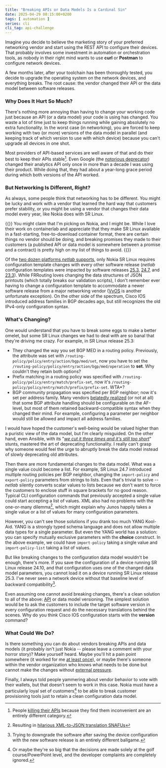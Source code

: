 ```yaml
---
title: "Breaking APIs or Data Models Is a Cardinal Sin"
date: 2025-04-29 08:15:00+0200
tags: [ automation ]
series: cli
cli_tag: api-challenge
---
```

Imagine you decide to believe the marketing story of your preferred networking vendor and start using the REST API to configure their devices. That probably involves some investment in automation or orchestration tools, as nobody in their right mind wants to use **curl** or **Postman** to configure network devices.

A few months later, after your toolchain has been thoroughly tested, you decide to upgrade the operating system on the network devices, and everything breaks. The root cause: the vendor changed their API or the data model between software releases.
<!--more-->
### Why Does It Hurt So Much?

There's nothing more annoying than having to change your working code just because an API (or a data model) your code is using has changed. You waste a lot of time just to keep things running while gaining absolutely no extra functionality. In the worst case (in networking), you are forced to keep working with two (or more) versions of the data model in parallel (and keeping track of which version to use with which device) because you can't upgrade all devices in one shot.

Most providers of API-based services are well aware of that and do their best to keep their APIs stable[^X]. Even Google (the [notorious deprecator](https://killedbygoogle.com/)) changed their analytics API only once in more than a decade I was using their product. While doing that, they had about a year-long grace period during which both versions of the API worked.

[^X]: People [killing their APIs](https://platformonomics.com/2025/04/never-take-a-dependency-on-elon-musk-grok-api-edition) because they find them inconvenient are an entirely different category.

### But Networking Is Different, Right?

As always, some people think that networking has to be different. You might be lucky and work with a vendor that learned the hard way that customers prefer stability, or you might be using a vendor that changes their data model every year, like Nokia does with SR Linux.

{{<long-quote>}}
You might claim that I'm picking on Nokia, and I might be. While I love their work on containerlab and appreciate that they make SR Linux available in a fast-starting, free-to-download container format, there are certain things no vendor should be doing, and breaking promises they made to their customers (a published API or data model is somewhere between a promise and a contract) is pretty high on my list of things to avoid.
{{</long-quote>}}

Of the [two dozen platforms _netlab_ supports](https://netlab.tools/platforms/), only Nokia SR Linux requires configuration template changes with every other software release (_netlab_ configuration templates were impacted by software releases [25.3](https://github.com/ipspace/netlab/pull/2179), [24.7](https://github.com/ipspace/netlab/commit/d9265646a9e281d79814efe7018869f0e5e71d5a), and [23.3](https://github.com/ipspace/netlab/pull/803)). While FRRouting loves changing the data structures of JSON printouts (which totally breaks our validation scripts), I don't remember ever having to change a configuration template to accommodate a newer software release from a major networking vendor ([VyOS](https://github.com/ipspace/netlab/pull/2161) is another unfortunate exception). On the other side of the spectrum, Cisco IOS introduced address families in BGP decades ago, but still recognizes the old IPv4-only configuration syntax.

### What's Changing?

One would understand that you have to break some eggs to make a better omelet, but some SR Linux changes we had to deal with are so banal that they're driving me crazy. For example, in SR Linux release 25.3:

* They changed the way you set BGP MED in a routing policy. Previously, the attribute was set with `/routing-policy/policy/entry/action/bgp/med/set`, now you have to set the `/routing-policy/policy/entry/action/bgp/med/operation` to **set**. Why couldn't they retain both options?
* Prefix matching in a routing policy was specified with `/routing-policy/policy/entry/match/prefix-set`, now it's `/routing-policy/policy/entry/match/prefix/prefix-set`. WTA*?
* BGP community propagation was specified per BGP neighbor; now it's set per address family. Many vendors [belatedly realized](https://blog.ipspace.net/2024/08/bgp-session-af-parameters/) (or not at all) that some BGP attribute handling should be configurable on the AF-level, but most of them retained backward-compatible syntax when they changed their mind. For example, configuring a parameter per neighbor would still be allowed and impact all address families.

I would have hoped the customer's well-being would be valued higher than a puristic view of the data model, but I'm clearly misguided. On the other hand, even Ansible, with its "_[we cut it three times and it's still too short](/2019/09/measure-twice-cut-once-ansible/)_" stunts, mastered the art of deprecating functionality. I really can't grasp why someone would feel the urge to abruptly break the data model instead of slowly deprecating old attributes.

Then there are more fundamental changes to the data model. What was a single value could become a list. For example, SR Linux 24.7 introduced multiple routing policies per BGP neighbor, changing the `import-policy` and `export-policy` parameters from strings to lists. Even that's trivial to solve -- _netlab_ silently converts scalar values to lists because we don't want to force the customers to enclose stuff in square brackets for no good reason. Typical CLI configuration commands that previously accepted a single value could start accepting a list of values. XML also had no problems with the one-or-many dilemma[^XJ], which might explain why Junos happily takes a single value or a list of values for many configuration parameters.

[^XJ]: Resulting in [hilarious XML-to-JSON translation SNAFUs](https://blog.ipspace.net/2021/01/fixing-xml-json-challenges/)

However, you can't see those solutions if you drank too much YANG Kool-Aid. YANG is a strongly typed schema language and does not allow multiple data types for a single parameter. But even the YANG world has a solution: you can specify mutually exclusive parameters with the **choice** construct. In the above example, we could have `import-policy` taking a single value and `import-policy-list` taking a list of values.

But like breaking changes to the configuration data model wouldn't be enough, there's more. If you save the configuration of a device running SR Linux release 24.10, and that configuration uses one of the changed data model parameters, you cannot load it on a device running SR Linux release 25.3. I've never seen a network device without that baseline level of backward compatibility[^DG].

[^DG]: Trying to downgrade the software after saving the device configuration with the new software release is an entirely different ballgame.

Even assuming one cannot avoid breaking changes, there's a clean solution to all of the above: [API](https://www.postman.com/api-platform/api-versioning/) or data model versioning. The simplest solution would be to ask the customers to include the target software version in every configuration request and do the necessary translations behind the scenes. Why do you think Cisco IOS configuration starts with the **version** command?

### What Could We Do?

Is there something you can do about vendors breaking APIs and data models (it probably isn't just Nokia -- please leave a comment with your horror story)? Make yourself heard. Maybe you'll hit a pain point somewhere (it worked for me [at least once](https://blog.ipspace.net/2017/04/lets-drop-some-random-commands-shall-we/)), or maybe there's someone within the vendor organization who knows what needs to be done but cannot make the changes without [external pressure](https://blog.ipspace.net/2010/09/hiding-documentation-will-they-never/).

Finally, I always told people yammering about vendor behavior to vote with their wallets, but that doesn't seem to work in this case. Nokia must have a particularly loyal set of customers[^PD] to be able to break customer provisioning tools just to retain a clean configuration data model.

[^PD]: Or maybe they're so big that the decisions are made solely at the golf course/PowerPoint level, and the developer complaints are completely ignored.

